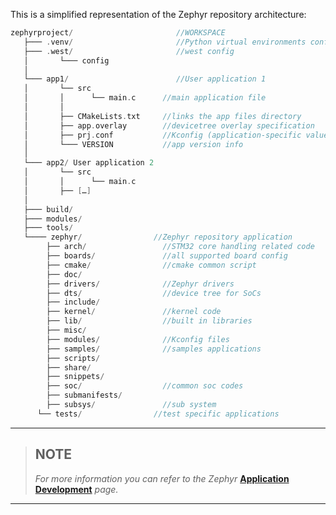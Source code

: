 
This is a simplified representation of the Zephyr repository architecture:

```c
zephyrproject/                       //WORKSPACE
   ├─── .venv/                       //Python virtual environments config
   ├─── .west/                       //west config
   │       └─── config
   │
   └─── app1/                        //User application 1
   │       └── src
   │       │      └── main.c      //main application file
   │       │
   │       ├── CMakeLists.txt     //links the app files directory
   │       ├── app.overlay        //devicetree overlay specification
   │       ├── prj.conf           //Kconfig (application-specific values)
   │       └─── VERSION           //app version info
   │
   └─── app2/ User application 2
   │       └── src
   │       │      └── main.c
   │       ├── […]
   │
   ├─── build/
   ├─── modules/
   ├─── tools/
   └──── zephyr/                //Zephyr repository application
	    ├── arch/                 //STM32 core handling related code
	    ├── boards/               //all supported board config
	    ├── cmake/                //cmake common script
	    ├── doc/
	    ├── drivers/              //Zephyr drivers
	    ├── dts/                  //device tree for SoCs
	    ├── include/
	    ├── kernel/               //kernel code
	    ├── lib/                  //built in libraries
	    ├── misc/
	    ├── modules/              //Kconfig files
	    ├── samples/              //samples applications
	    ├── scripts/
	    ├── share/
	    ├── snippets/
	    ├── soc/                  //common soc codes
	    ├── submanifests/
	    ├── subsys/               //sub system
      └── tests/                //test specific applications

```


-------------------------------------------------

>
> ## NOTE  
> *For more information you can refer to the Zephyr* **[Application Development](https://docs.zephyrproject.org/latest/develop/application/index.html#overview)** *page.*
>

-------------------------------------------------
